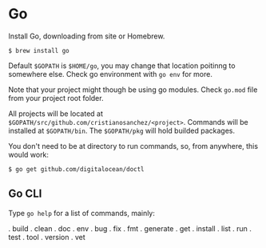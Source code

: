 # Go

Install Go, downloading from site or Homebrew.

  ```$ brew install go```

Default `$GOPATH` is `$HOME/go`, you may change that location poitinng to somewhere else. Check go environment with `go env` for more.

Note that your project might though be using go modules. Check `go.mod` file from your project root folder.

All projects will be located at `$GOPATH/src/github.com/cristianosanchez/<project>`. Commands will be installed at `$GOPATH/bin`. The `$GOPATH/pkg` will hold builded packages.

You don't need to be at directory to run commands, so, from anywhere, this would work:

  ```$ go get github.com/digitalocean/doctl```

## Go CLI

Type `go help` for a list of commands, mainly:

. build
. clean
. doc
. env
. bug
. fix
. fmt
. generate
. get
. install
. list
. run
. test
. tool
. version
. vet
